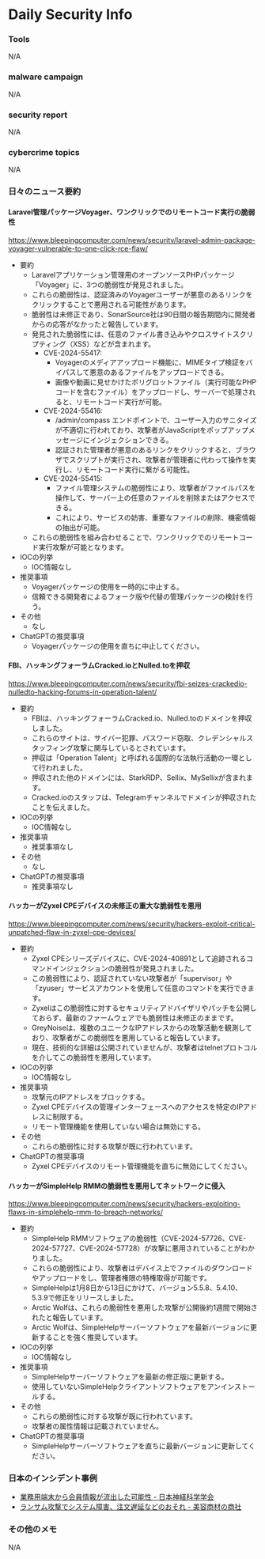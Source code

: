 # Daily Security Info

### Tools
N/A

### malware campaign
N/A

### security report
N/A

### cybercrime topics
N/A

### 日々のニュース要約

#### Laravel管理パッケージVoyager、ワンクリックでのリモートコード実行の脆弱性
https://www.bleepingcomputer.com/news/security/laravel-admin-package-voyager-vulnerable-to-one-click-rce-flaw/

- 要約
    - Laravelアプリケーション管理用のオープンソースPHPパッケージ「Voyager」に、3つの脆弱性が発見されました。
    - これらの脆弱性は、認証済みのVoyagerユーザーが悪意のあるリンクをクリックすることで悪用される可能性があります。
    - 脆弱性は未修正であり、SonarSource社は90日間の報告期間内に開発者からの応答がなかったと報告しています。
    - 発見された脆弱性には、任意のファイル書き込みやクロスサイトスクリプティング（XSS）などが含まれます。
        - CVE-2024-55417:
            - Voyagerのメディアアップロード機能に、MIMEタイプ検証をバイパスして悪意のあるファイルをアップロードできる。
            - 画像や動画に見せかけたポリグロットファイル（実行可能なPHPコードを含むファイル）をアップロードし、サーバーで処理されると、リモートコード実行が可能。
        - CVE-2024-55416:
            - /admin/compass エンドポイントで、ユーザー入力のサニタイズが不適切に行われており、攻撃者がJavaScriptをポップアップメッセージにインジェクションできる。
            - 認証された管理者が悪意のあるリンクをクリックすると、ブラウザでスクリプトが実行され、攻撃者が管理者に代わって操作を実行し、リモートコード実行に繋がる可能性。
        - CVE-2024-55415:
            - ファイル管理システムの脆弱性により、攻撃者がファイルパスを操作して、サーバー上の任意のファイルを削除またはアクセスできる。
            - これにより、サービスの妨害、重要なファイルの削除、機密情報の抽出が可能。
    - これらの脆弱性を組み合わせることで、ワンクリックでのリモートコード実行攻撃が可能となります。
- IOCの列挙
    - IOC情報なし
- 推奨事項
    - Voyagerパッケージの使用を一時的に中止する。
    - 信頼できる開発者によるフォーク版や代替の管理パッケージの検討を行う。
- その他
    - なし
- ChatGPTの推奨事項
    - Voyagerパッケージの使用を直ちに中止してください。

#### FBI、ハッキングフォーラムCracked.ioとNulled.toを押収
https://www.bleepingcomputer.com/news/security/fbi-seizes-crackedio-nulledto-hacking-forums-in-operation-talent/

- 要約
    - FBIは、ハッキングフォーラムCracked.io、Nulled.toのドメインを押収しました。
    - これらのサイトは、サイバー犯罪、パスワード窃取、クレデンシャルスタッフィング攻撃に関与しているとされています。
    - 押収は「Operation Talent」と呼ばれる国際的な法執行活動の一環として行われました。
    - 押収された他のドメインには、StarkRDP、Sellix、MySellixが含まれます。
    - Cracked.ioのスタッフは、Telegramチャンネルでドメインが押収されたことを伝えました。
- IOCの列挙
    - IOC情報なし
- 推奨事項
    - 推奨事項なし
- その他
    - なし
- ChatGPTの推奨事項
    - 推奨事項なし

#### ハッカーがZyxel CPEデバイスの未修正の重大な脆弱性を悪用
https://www.bleepingcomputer.com/news/security/hackers-exploit-critical-unpatched-flaw-in-zyxel-cpe-devices/

- 要約
    - Zyxel CPEシリーズデバイスに、CVE-2024-40891として追跡されるコマンドインジェクションの脆弱性が発見されました。
    - この脆弱性により、認証されていない攻撃者が「supervisor」や「zyuser」サービスアカウントを使用して任意のコマンドを実行できます。
    - Zyxelはこの脆弱性に対するセキュリティアドバイザリやパッチを公開しておらず、最新のファームウェアでも脆弱性は未修正のままです。
    - GreyNoiseは、複数のユニークなIPアドレスからの攻撃活動を観測しており、攻撃者がこの脆弱性を悪用していると報告しています。
    - 現在、技術的な詳細は公開されていませんが、攻撃者はtelnetプロトコルを介してこの脆弱性を悪用しています。
- IOCの列挙
    - IOC情報なし
- 推奨事項
    - 攻撃元のIPアドレスをブロックする。
    - Zyxel CPEデバイスの管理インターフェースへのアクセスを特定のIPアドレスに制限する。
    - リモート管理機能を使用していない場合は無効にする。
- その他
    - これらの脆弱性に対する攻撃が既に行われています。
- ChatGPTの推奨事項
    - Zyxel CPEデバイスのリモート管理機能を直ちに無効にしてください。

#### ハッカーがSimpleHelp RMMの脆弱性を悪用してネットワークに侵入
https://www.bleepingcomputer.com/news/security/hackers-exploiting-flaws-in-simplehelp-rmm-to-breach-networks/

- 要約
    - SimpleHelp RMMソフトウェアの脆弱性（CVE-2024-57726、CVE-2024-57727、CVE-2024-57728）が攻撃に悪用されていることがわかりました。
    - これらの脆弱性により、攻撃者はデバイス上でファイルのダウンロードやアップロードをし、管理者権限の特権取得が可能です。
    - SimpleHelpは1月8日から13日にかけて、バージョン5.5.8、5.4.10、5.3.9で修正をリリースしました。
    - Arctic Wolfは、これらの脆弱性を悪用した攻撃が公開後約1週間で開始されたと報告しています。
    - Arctic Wolfは、SimpleHelpサーバーソフトウェアを最新バージョンに更新することを強く推奨しています。
- IOCの列挙
    - IOC情報なし
- 推奨事項
    - SimpleHelpサーバーソフトウェアを最新の修正版に更新する。
    - 使用していないSimpleHelpクライアントソフトウェアをアンインストールする。
- その他
    - これらの脆弱性に対する攻撃が既に行われています。
    - 攻撃者の属性情報は記載されていません。
- ChatGPTの推奨事項
    - SimpleHelpサーバーソフトウェアを直ちに最新バージョンに更新してください。

### 日本のインシデント事例
- [業務用端末から会員情報が流出した可能性 - 日本神経科学学会](https://www.security-next.com/166657)
- [ランサム攻撃でシステム障害、注文遅延などのおそれ - 美容商材の商社](https://www.security-next.com/166614)

### その他のメモ
N/A